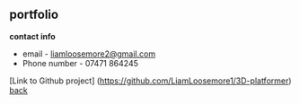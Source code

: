 
## portfolio
**contact info** 

- email - liamloosemore2@gmail.com
- Phone number - 07471 864245

[Link to Github project] (https://github.com/LiamLoosemore1/3D-platformer)
[back](./)

